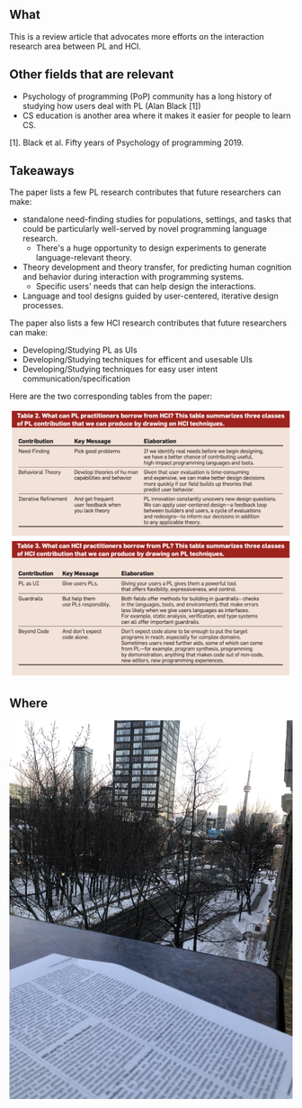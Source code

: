 ## What

This is a review article that advocates more efforts on the interaction research area between PL and HCI.

## Other fields that are relevant

- Psychology of programming (PoP) community has a long history of studying how users deal with PL (Alan Black [1])
- CS education is another area where it makes it easier for people to learn CS.

[1]. Black et al. Fifty years of Psychology of programming 2019.

## Takeaways

The paper lists a few PL research contributes that future researchers can make:

- standalone need-finding studies for populations, settings, and tasks that could be particularly well-served by novel programming language research.
  - There's a huge opportunity to design experiments to generate language-relevant theory.
- Theory development and theory transfer, for predicting human cognition and behavior during interaction with programming systems.
  - Specific users' needs that can help design the interactions.
- Language and tool designs guided by user-centered, iterative design processes.

The paper also lists a few HCI research contributes that future researchers can make:

- Developing/Studying PL as UIs
- Developing/Studying techniques for efficent and usesable UIs
- Developing/Studying techniques for easy user intent communication/specification

Here are the two corresponding tables from the paper:

![pl contribution](pl_contribution.png)
![hci contribution](hci_contribution.png)

## Where

![office](office.JPG)
